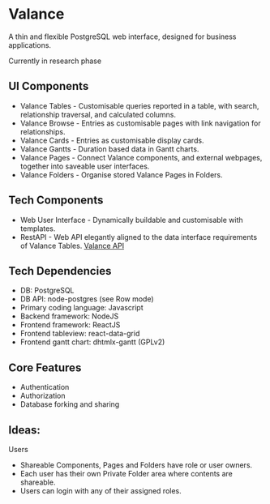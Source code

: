 # Valance
A thin and flexible PostgreSQL web interface, designed for business applications.

Currently in research phase

## UI Components

* Valance Tables - Customisable queries reported in a table, with search, relationship traversal, and calculated columns.
* Valance Browse - Entries as customisable pages with link navigation for relationships.
* Valance Cards - Entries as customisable display cards.
* Valance Gantts - Duration based data in Gantt charts.
* Valance Pages - Connect Valance components, and external webpages, together into saveable user interfaces.
* Valance Folders - Organise stored Valance Pages in Folders.

## Tech Components

* Web User Interface - Dynamically buildable and customisable with templates.
* RestAPI - Web API elegantly aligned to the data interface requirements of Valance Tables. [Valance API](valanceAPI/README.md)

## Tech Dependencies

* DB: PostgreSQL
* DB API: node-postgres (see Row mode)
* Primary coding language: Javascript
* Backend framework: NodeJS
* Frontend framework: ReactJS
* Frontend tableview: react-data-grid
* Frontend gantt chart: dhtmlx-gantt (GPLv2)

## Core Features

* Authentication
* Authorization
* Database forking and sharing


## Ideas:

Users
- Shareable Components, Pages and Folders have role or user owners.
- Each user has their own Private Folder area where contents are shareable.
- Users can login with any of their assigned roles.
